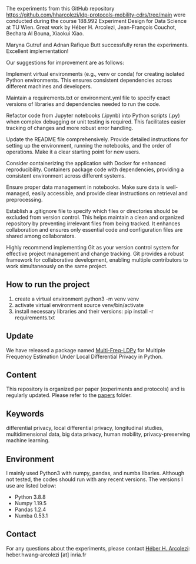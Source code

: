 
The experiments from this GitHub repository https://github.com/hharcolezi/ldp-protocols-mobility-cdrs/tree/main were conducted during the course 188.992 Experiment Design for Data Science at TU Wien. Great work by Héber H. Arcolezi, Jean-François Couchot, Bechara Al Bouna, Xiaokui Xiao.

Maryna Gutruf and Adnan Rafique Butt successfully reran the experiments. Excellent implementation!

Our suggestions for improvement are as follows:

Implement virtual environments (e.g., venv or conda) for creating isolated Python environments. This ensures consistent dependencies across different machines and developers.

Maintain a requirements.txt or environment.yml file to specify exact versions of libraries and dependencies needed to run the code.

Refactor code from Jupyter notebooks (.ipynb) into Python scripts (.py) when complex debugging or unit testing is required. This facilitates easier tracking of changes and more robust error handling.

Update the README file comprehensively. Provide detailed instructions for setting up the environment, running the notebooks, and the order of operations. Make it a clear starting point for new users.

Consider containerizing the application with Docker for enhanced reproducibility. Containers package code with dependencies, providing a consistent environment across different systems.

Ensure proper data management in notebooks. Make sure data is well-managed, easily accessible, and provide clear instructions on retrieval and preprocessing.

Establish a .gitignore file to specify which files or directories should be excluded from version control. This helps maintain a clean and organized repository by preventing irrelevant files from being tracked. It enhances collaboration and ensures only essential code and configuration files are shared among collaborators.

Highly recommend implementing Git as your version control system for effective project management and change tracking. Git provides a robust framework for collaborative development, enabling multiple contributors to work simultaneously on the same project.


## How to run the project 
1. create a virtual environment python3 -m venv venv
2. activate virtual environment source venv/bin/activate
3. install necessary libraries and their versions: pip install -r requirements.txt

## Update
We have released a package named [Multi-Freq-LDPy](https://github.com/hharcolezi/multi-freq-ldpy) for Multiple Frequency Estimation Under Local Differential Privacy in Python.

## Content
This repository is organized per paper (experiments and protocols) and is regularly updated. Please refer to the [papers](https://github.com/hharcolezi/ldp-protocols-mobility-cdrs/tree/main/papers) folder.

## Keywords
differential privacy, local differential privacy, longitudinal studies, multidimensional data, big data privacy, human mobility, privacy-preserving machine learning.

## Environment
I mainly used Python3 with numpy, pandas, and numba libaries. Although not tested, the codes should run with any recent versions. The versions I use are listed below:

- Python 3.8.8
- Numpy 1.19.5
- Pandas 1.2.4
- Numba 0.53.1

## Contact
For any questions about the experiments, please contact [Héber H. Arcolezi](https://hharcolezi.github.io/): heber.hwang-arcolezi [at] inria.fr
